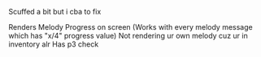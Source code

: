 Scuffed a bit but i cba to fix

Renders Melody Progress on screen (Works with every melody message which has "x/4" progress value)
Not rendering ur own melody cuz ur in inventory alr
Has p3 check
